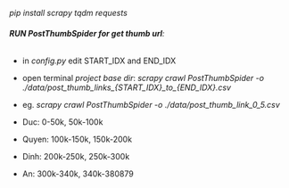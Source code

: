 _pip install scrapy tqdm requests_

###### **RUN PostThumbSpider for get thumb url**:
- in _config.py_ edit START_IDX and END_IDX
- open terminal _project base dir_: _scrapy crawl PostThumbSpider -o ./data/post_thumb_links\_{START_IDX}\_to\_{END_IDX}.csv_
- eg. _scrapy crawl PostThumbSpider -o ./data/post_thumb_link\_0\_5.csv_



- Duc: 0-50k, 50k-100k
- Quyen: 100k-150k, 150k-200k
- Dinh: 200k-250k, 250k-300k
- An: 300k-340k, 340k-380879